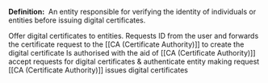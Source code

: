 **Definition:** 
 An entity responsible for verifying the identity of individuals or entities before issuing digital certificates.

Offer digital certificates to entities.
Requests ID from the user and forwards the certificate request to the [[CA (Certificate Authority)]] to create the digital certificate
Is authorised with the aid of [[CA (Certificate Authority)]]
accept requests for digital certificates & authenticate entity making request
[[CA (Certificate Authority)]] issues digital certificates